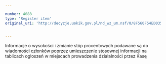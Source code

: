 ```yaml
---

number: 4088
type: 'Register item'
original_uri: 'http://decyzje.uokik.gov.pl/nd_wz_um.nsf/0/8F560F54ED0350A9C1257ACD003AD2C8?OpenDocument'


---
```


Informacje o wysokości i zmianie stóp procentowych podawane są do wiadomości członków poprzez umieszczenie stosownej informacji na tablicach ogłoszeń w miejscach prowadzenia działalności przez Kasę
